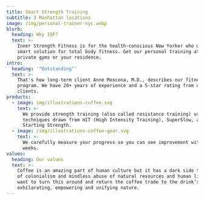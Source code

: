 ```yaml
---
title: Smart Strength Training
subtitle: 3 Manhattan locations
image: /img/personal-trainer-nyc.webp
blurb:
  heading: Why ISF?
  text: >-
    Inner Strength Fitness is for the health-conscious New Yorker who wants a
    smart solution for total body fitness. Get our personal training at 3
    private gyms or your residence. 
intro:
  heading: '"Outstanding"'
  text: >-
    That's how long-term client Anne Moscona, M.D., describes our fitness
    program. We have 20+ years of experience and a 5-star rating from our
    clients.
products:
  - image: img/illustrations-coffee.svg
    text: >-
      We provide strength training (also called resistance training) using
      techniques drawn from HIT (High Intensity Training), SuperSlow, and
      Starting Strength.
  - image: /img/illustrations-coffee-gear.svg
    text: >-
      We carefully measure your progress so you can see improvement within
      weeks. 
values:
  heading: Our values
  text: >-
    Coffee is an amazing part of human culture but it has a dark side too – one
    of colonialism and mindless abuse of natural resources and human lives. We
    want to turn this around and return the coffee trade to the drink’s
    exhilarating, empowering and unifying nature.
---
```


